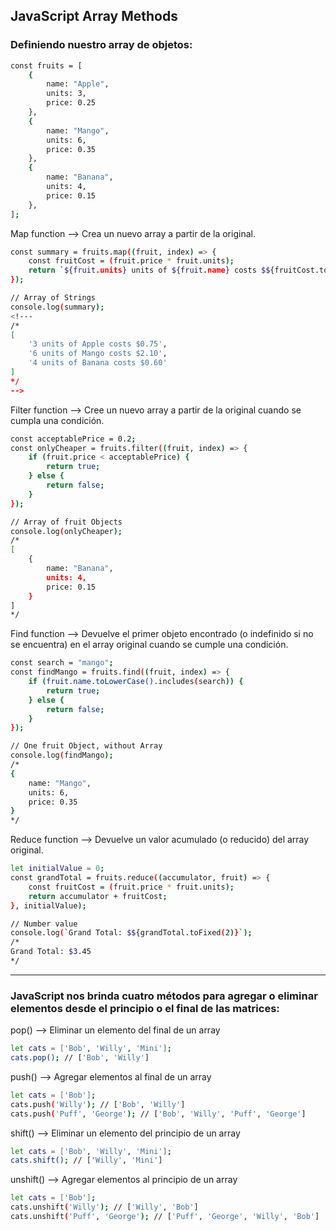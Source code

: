 
## JavaScript Array Methods

### Definiendo nuestro array de objetos:

```sh
const fruits = [
    {
        name: "Apple",
        units: 3,
        price: 0.25
    },
    {
        name: "Mango",
        units: 6,
        price: 0.35
    },
    {
        name: "Banana",
        units: 4,
        price: 0.15
    },
];
```

Map function --> Crea un nuevo array a partir de la original.

```sh
const summary = fruits.map((fruit, index) => {
    const fruitCost = (fruit.price * fruit.units);
    return `${fruit.units} units of ${fruit.name} costs $${fruitCost.toFixed(2)}`;
});

// Array of Strings
console.log(summary);
<!---
/*
[
    '3 units of Apple costs $0.75',
    '6 units of Mango costs $2.10',
    '4 units of Banana costs $0.60'
]
*/
-->
```

Filter function --> Cree un nuevo array a partir de la original cuando se cumpla una condición.

```sh
const acceptablePrice = 0.2;
const onlyCheaper = fruits.filter((fruit, index) => {
    if (fruit.price < acceptablePrice) {
        return true;
    } else {
        return false;
    }
});

// Array of fruit Objects
console.log(onlyCheaper);
/*
[
    {
        name: "Banana",
        units: 4,
        price: 0.15
    }
]
*/
```

Find function --> Devuelve el primer objeto encontrado (o indefinido si no se encuentra) en el array original cuando se cumple una condición.

```sh
const search = "mango";
const findMango = fruits.find((fruit, index) => {
    if (fruit.name.toLowerCase().includes(search)) {
        return true;
    } else {
        return false;
    }
});

// One fruit Object, without Array
console.log(findMango);
/*
{
    name: "Mango",
    units: 6,
    price: 0.35
}
*/
```

Reduce function --> Devuelve un valor acumulado (o reducido) del array original.

```sh
let initialValue = 0;
const grandTotal = fruits.reduce((accumulator, fruit) => {
    const fruitCost = (fruit.price * fruit.units);
    return accumulator + fruitCost;
}, initialValue);

// Number value
console.log(`Grand Total: $${grandTotal.toFixed(2)}`);
/*
Grand Total: $3.45
*/
```

--------------------------

### JavaScript nos brinda cuatro métodos para agregar o eliminar elementos desde el principio o el final de las matrices:

pop() --> Eliminar un elemento del final de un array


```sh
let cats = ['Bob', 'Willy', 'Mini'];
cats.pop(); // ['Bob', 'Willy']
```

push() --> Agregar elementos al final de un array


```sh
let cats = ['Bob'];
cats.push('Willy'); // ['Bob', 'Willy']
cats.push('Puff', 'George'); // ['Bob', 'Willy', 'Puff', 'George']
```

shift() --> Eliminar un elemento del principio de un array


```sh
let cats = ['Bob', 'Willy', 'Mini'];
cats.shift(); // ['Willy', 'Mini']
```

unshift() --> Agregar elementos al principio de un array


```sh
let cats = ['Bob'];
cats.unshift('Willy'); // ['Willy', 'Bob']
cats.unshift('Puff', 'George'); // ['Puff', 'George', 'Willy', 'Bob']
```
